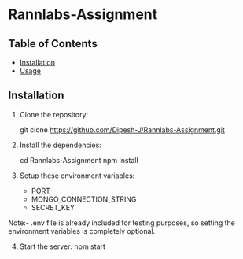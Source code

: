 # Rannlabs-Assignment

## Table of Contents

- [Installation](#installation)
- [Usage](#usage)


## Installation

1. Clone the repository:

    git clone https://github.com/Dipesh-J/Rannlabs-Assignment.git


2. Install the dependencies:

    cd Rannlabs-Assignment
    npm install


3. Setup these environment variables:
    - PORT
    - MONGO_CONNECTION_STRING
    - SECRET_KEY

Note:- .env file is already included for testing purposes, so setting the environment variables is completely optional.


4. Start the server:
    npm start
